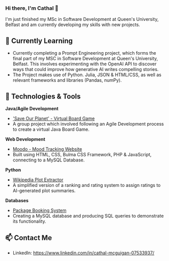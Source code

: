 ### Hi there, I'm Cathal 👋

I'm just finished my MSc in Software Development at Queen's University, Belfast and am currently developing my skills with new projects.

## 🌱 Currently Learning

- Currently completing a Prompt Engineering project, which forms the final part of my MSC in Software Development at Queen's University, Belfast. This involves experimenting with the OpenAI API to discover ways that could improve how generative AI writes compelling stories.
- The Project makes use of Python. Julia, JSON & HTML/CSS, as well as relevant frameworks and libraries (Pandas, numPy).

## 🔧 Technologies & Tools

**Java/Agile Development**

- ['Save Our Planet' - Virtual Board Game](https://github.com/cathalmcgit/-Save-Our-Planet-Virtual-Board-Game)
- A group project which involved following an Agile Development process to create a virtual Java Board Game.

**Web Development**

- [Moodo - Mood Tracking Website](https://github.com/cathalmcgit/Moodo---Mood-Tracking-Website)
- Built using HTML, CSS, Bulma CSS Framework, PHP & JavaScript, connecting to a MySQL Database.

**Python**

- [Wikipedia Plot Extractor](https://github.com/cathalmcgit/Wiki-Plot-Extractor)
- A simplified version of a ranking and rating system to assign ratings to AI-generated plot summaries.

**Databases**

- [Package Booking System](https://github.com/cathalmcgit/Package-Holiday-Booking-System)
- Creating a MySQL database and producing SQL queries to demonstrate its functionality.

## 📫 Contact Me

- LinkedIn: https://www.linkedin.com/in/cathal-mcguigan-07533937/
<!--
**cathalmcgit/cathalmcgit** is a ✨ _special_ ✨ repository because its `README.md` (this file) appears on your GitHub profile.

Here are some ideas to get you started:

- 🔭 I’m currently working on ...
- 🌱 I’m currently learning ...
- 👯 I’m looking to collaborate on ...
- 🤔 I’m looking for help with ...
- 💬 Ask me about ...
- 📫 How to reach me: ...
- 😄 Pronouns: ...
- ⚡ Fun fact: ...


## 📊 GitHub Stats

![Your GitHub Stats](https://github-readme-stats.vercel.app/api?username=your-username&show_icons=true&theme=radical)

## ⚡ Fun Fact

[Share a fun or interesting fact about yourself]

## 🏆 GitHub Trophies

[![trophy](https://github-profile-trophy.vercel.app/?username=your-username)](https://github.com/ryo-ma/github-profile-trophy)

## 🚀 Open Source Contributions

[Highlight any notable open-source projects you've contributed to]

Feel free to explore my repositories and connect with me! 😊

-->
